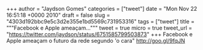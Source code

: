 
+++
author = "Jaydson Gomes"
categories = ["tweet"]
date = "Mon Nov 22 16:51:18 +0000 2010"
draft = false
slug = "4303d192bbc9e5c3d2e355e1bd5569c731953316"
tags = ["tweet"]
title = """Facebook  e Apple ameaçam..."""
tweet = true
micro = true
tweet_url = "https://twitter.com/jaydson/status/6751585799503873"
+++
Facebook  e Apple ameaçam o futuro da rede segundo 'o cara" http://goo.gl/9fqJN
